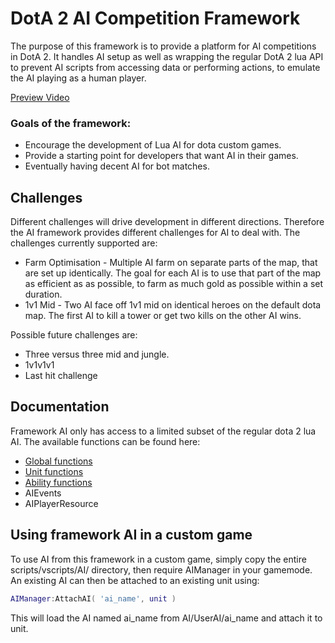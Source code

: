 # DotA 2 AI Competition Framework
The purpose of this framework is to provide a platform for AI competitions in DotA 2. It handles AI setup as well as wrapping the regular DotA 2 lua API to prevent AI scripts from accessing data or performing actions, to emulate the AI playing as a human player.

[Preview Video](https://www.youtube.com/watch?v=lKfmYQgBC8o)

### Goals of the framework:
+ Encourage the development of Lua AI for dota custom games.
+ Provide a starting point for developers that want AI in their games.
+ Eventually having decent AI for bot matches.

## Challenges
Different challenges will drive development in different directions. Therefore the AI framework provides different challenges for AI to deal with. The challenges currently supported are:
* Farm Optimisation - Multiple AI farm on separate parts of the map, that are set up identically. The goal for each AI is to use that part of the map as efficient as as possible, to farm as much gold as possible within a set duration.
* 1v1 Mid - Two AI face off 1v1 mid on identical heroes on the default dota map. The first AI to kill a tower or get two kills on the other AI wins.

Possible future challenges are:
* Three versus three mid and jungle.
* 1v1v1v1
* Last hit challenge

## Documentation
Framework AI only has access to a limited subset of the regular dota 2 lua AI. The available functions can be found here:
* [Global functions](https://github.com/ModDota/Dota2AIFramework/wiki/Global-AI-API)
* [Unit functions](https://github.com/ModDota/Dota2AIFramework/wiki/Unit-AI-API)
* [Ability functions](https://github.com/ModDota/Dota2AIFramework/wiki/Ability-AI-AI)
* AIEvents
* AIPlayerResource

## Using framework AI in a custom game
To use AI from this framework in a custom game, simply copy the entire scripts/vscripts/AI/ directory, then require AIManager in your gamemode. An existing AI can then be attached to an existing unit using:
```lua
AIManager:AttachAI( 'ai_name', unit )
```
This will load the AI named ai_name from AI/UserAI/ai_name and attach it to unit.
